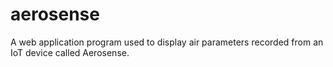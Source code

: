 # aerosense
A web application program used to display air parameters recorded from an IoT device called Aerosense.
